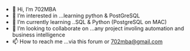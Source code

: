 - 👋 Hi, I’m 702MBA
- 👀 I’m interested in ...learning python & PostGreSQL
- 🌱 I’m currently learning ..SQL & Python (PostgreSQL on MAC)
- 💞️ I’m looking to collaborate on ...any project involing automation and business intelligence
- 📫 How to reach me ...via this forum or 702mba@gmail.com

<!---
702mba/702mba is a ✨ special ✨ repository because its `README.md` (this file) appears on your GitHub profile.
You can click the Preview link to take a look at your changes.
--->

